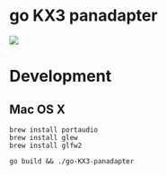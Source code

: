 go KX3 panadapter
=================

<img src="https://dl.dropboxusercontent.com/u/673746/Screenshots/2014-08-17%2019.50.28.png"/>



Development
===========

## Mac OS X

```
brew install portaudio
brew install glew
brew install glfw2
```

```
go build && ./go-KX3-panadapter
```
